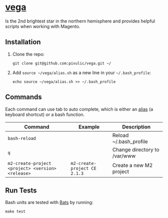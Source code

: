 # [vega](https://en.wikipedia.org/wiki/Vega)
Is the 2nd brightest star in the northern hemisphere and provides helpful scripts when working with Magento.

## Installation
1. Clone the repo:

    ```
    git clone git@github.com:pivulic/vega.git ~/
    ```
1. Add `source ~/vega/alias.sh` as a new line in your `~/.bash_profile`:

    ```
    echo source ~/vega/alias.sh >> ~/.bash_profile
    ```

## Commands
Each command can use tab to auto complete, which is either an [alias](http://www.tldp.org/LDP/abs/html/aliases.html) (a keyboard shortcut) or a bash function.

Command | Example   | Description
--- | --- | ---
`bash-reload` |  | Reload ~/.bash_profile
`q` |  | Change directory to /var/www
`m2-create-project <project> <version> <release>` | `m2-create-project CE 2.1.3` | Create a new M2 project

## Run Tests
Bash units are tested with [Bats](https://github.com/sstephenson/bats) by running:

```
make test
```